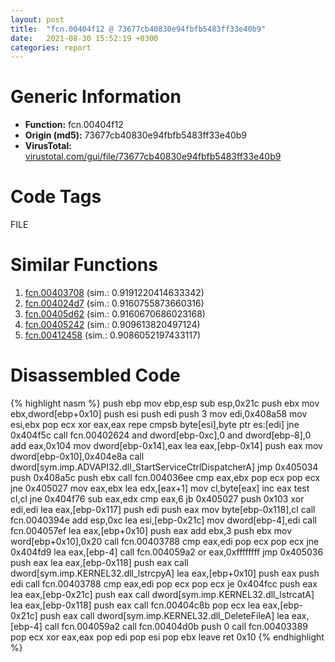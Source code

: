 ```yaml
---
layout: post
title:  "fcn.00404f12 @ 73677cb40830e94fbfb5483ff33e40b9"
date:   2021-08-30 15:52:19 +0300
categories: report
---
```


# Generic Information
- **Function:** fcn.00404f12
- **Origin (md5):** 73677cb40830e94fbfb5483ff33e40b9
- **VirusTotal:** [virustotal.com/gui/file/73677cb40830e94fbfb5483ff33e40b9][virustotal_ref]

# Code Tags
<span class="tag" id="FILE">FILE</span>


# Similar Functions

1. [fcn.00403708][similar_1_ref] (sim.: 0.9191220414633342)
2. [fcn.004024d7][similar_2_ref] (sim.: 0.9160755873660316)
3. [fcn.00405d62][similar_3_ref] (sim.: 0.9160670686023168)
4. [fcn.00405242][similar_4_ref] (sim.: 0.909613820497124)
5. [fcn.00412458][similar_5_ref] (sim.: 0.9086052197433117)


# Disassembled Code

{% highlight nasm %}
push ebp
mov ebp,esp
sub esp,0x21c
push ebx
mov ebx,dword[ebp+0x10]
push esi
push edi
push 3
mov edi,0x408a58
mov esi,ebx
pop ecx
xor eax,eax
repe cmpsb byte[esi],byte ptr es:[edi]
jne 0x404f5c
call fcn.00402624
and dword[ebp-0xc],0
and dword[ebp-8],0
add eax,0x104
mov dword[ebp-0x14],eax
lea eax,[ebp-0x14]
push eax
mov dword[ebp-0x10],0x404e8a
call dword[sym.imp.ADVAPI32.dll_StartServiceCtrlDispatcherA]
jmp 0x405034
push 0x408a5c
push ebx
call fcn.004036ee
cmp eax,ebx
pop ecx
pop ecx
jne 0x405027
mov eax,ebx
lea edx,[eax+1]
mov cl,byte[eax]
inc eax
test cl,cl
jne 0x404f76
sub eax,edx
cmp eax,6
jb 0x405027
push 0x103
xor edi,edi
lea eax,[ebp-0x117]
push edi
push eax
mov byte[ebp-0x118],cl
call fcn.0040394e
add esp,0xc
lea esi,[ebp-0x21c]
mov dword[ebp-4],edi
call fcn.004057ef
lea eax,[ebp+0x10]
push eax
add ebx,3
push ebx
mov word[ebp+0x10],0x20
call fcn.00403788
cmp eax,edi
pop ecx
pop ecx
jne 0x404fd9
lea eax,[ebp-4]
call fcn.004059a2
or eax,0xffffffff
jmp 0x405036
push eax
lea eax,[ebp-0x118]
push eax
call dword[sym.imp.KERNEL32.dll_lstrcpyA]
lea eax,[ebp+0x10]
push eax
push edi
call fcn.00403788
cmp eax,edi
pop ecx
pop ecx
je 0x404fcc
push eax
lea eax,[ebp-0x21c]
push eax
call dword[sym.imp.KERNEL32.dll_lstrcatA]
lea eax,[ebp-0x118]
push eax
call fcn.00404c8b
pop ecx
lea eax,[ebp-0x21c]
push eax
call dword[sym.imp.KERNEL32.dll_DeleteFileA]
lea eax,[ebp-4]
call fcn.004059a2
call fcn.00404d0b
push 0
call fcn.00403389
pop ecx
xor eax,eax
pop edi
pop esi
pop ebx
leave 
ret 0x10
{% endhighlight %}


[similar_1_ref]: /report/fcn.00403708@1123b7aa5760238fe93045e585b8234c
[similar_2_ref]: /report/fcn.004024d7@1123b7aa5760238fe93045e585b8234c
[similar_3_ref]: /report/fcn.00405d62@1123b7aa5760238fe93045e585b8234c
[similar_4_ref]: /report/fcn.00405242@73677cb40830e94fbfb5483ff33e40b9
[similar_5_ref]: /report/fcn.00412458@59aef7c08025d70f84c85db2092fc99e
[virustotal_ref]: https://www.virustotal.com/gui/file/73677cb40830e94fbfb5483ff33e40b9